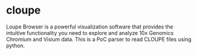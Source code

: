 # cloupe

Loupe Browser is a powerful visualization software that provides the intuitive functionality you need to explore and analyze 10x Genomics Chromium and Visium data. This is a PoC parser to read CLOUPE files using python.
